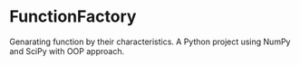 # FunctionFactory
Genarating function by their characteristics. A Python project using NumPy and SciPy with OOP approach.
